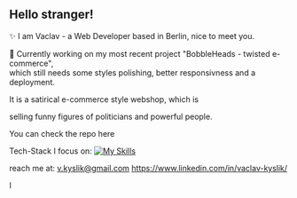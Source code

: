 ## Hello stranger!

✨ I am Vaclav - a Web Developer based in Berlin, nice to meet you. 

<p>💭 Currently working on my most recent project "BobbleHeads - twisted e-commerce",<br> 
which still needs some styles polishing, better responsivness and a deployment.</p>

<p>It is a satirical e-commerce style webshop, which is</p> 
<p>selling funny figures of politicians and powerful people.</p>

You can check the repo here

Tech-Stack I focus on:
[![My Skills](https://skillicons.dev/icons?i=react,html,css,javascript,typescript,tailwind,bootstrap,express,nodejs,mongodb,sqlite,firebase,postman,figma&perline=7)](https://skillicons.dev)

reach me at: 
v.kyslik@gmail.com
https://www.linkedin.com/in/vaclav-kyslik/

I 


<!--
**AlexGoesCode/alexgoescode** is a ✨ _special_ ✨ repository because its `README.md` (this file) appears on your GitHub profile.

Here are some ideas to get you started:

- 🔭 I’m currently working on ...
- 🌱 I’m currently learning ...
- 👯 I’m looking to collaborate on ...
- 🤔 I’m looking for help with ...
- 💬 Ask me about ...
- 📫 How to reach me: ...
- 😄 Pronouns: ...
- ⚡ Fun fact: ...
-->

